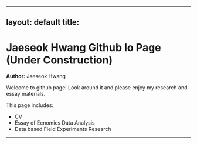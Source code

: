 
---
layout: default
title: 
---

# Jaeseok Hwang Github Io Page (Under Construction)
**Author:** Jaeseok Hwang

Welcome to github page! Look around it and please enjoy my research and essay materials.

This page includes:
- CV
- Essay of Ecnomics Data Analysis
- Data based Field Experiments Research

---

